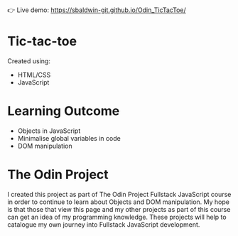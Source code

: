 :point_right: Live demo: https://sbaldwin-git.github.io/Odin_TicTacToe/

# Tic-tac-toe

Created using:

- HTML/CSS
- JavaScript

# Learning Outcome

- Objects in JavaScript
- Minimalise global variables in code
- DOM manipulation


# The Odin Project

I created this project as part of The Odin Project Fullstack JavaScript course in order to continue to learn about Objects and DOM manipulation.
My hope is that those that view this page and my other projects as part of this course can get an idea of my programming knowledge. These projects will help to catalogue my own journey into Fullstack JavaScript development.
